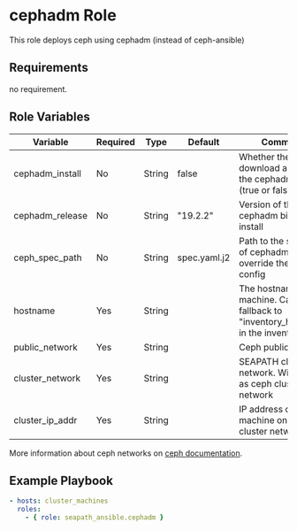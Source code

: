 # cephadm Role

This role deploys ceph using cephadm (instead of ceph-ansible)

## Requirements

no requirement.

## Role Variables

| Variable        | Required | Type   | Default      | Comments                                                                              |
|-----------------|----------|--------|--------------|---------------------------------------------------------------------------------------|
| cephadm_install | No       | String | false        | Whether the role will download and install the cephadm binary (true or false)         |
| cephadm_release | No       | String | "19.2.2"     | Version of the cephadm binary to install                                              |
| ceph_spec_path  | No       | String | spec.yaml.j2 | Path to the spec file of cephadm. Use it to override the default config               |
| hostname        | Yes      | String |              | The hostname of the machine. Can be fallback to "inventory_hostname" in the inventory |
| public_network  | Yes      | String |              | Ceph public network.                                                                  |
| cluster_network | Yes      | String |              | SEAPATH cluster network. Will be used as ceph cluster network                         |
| cluster_ip_addr | Yes      | String |              | IP address of the machine on the cluster network                                      |

More information about ceph networks on [ceph documentation](https://docs.ceph.com/en/latest/rados/configuration/network-config-ref/).

## Example Playbook

```yaml
- hosts: cluster_machines
  roles:
    - { role: seapath_ansible.cephadm }
```
